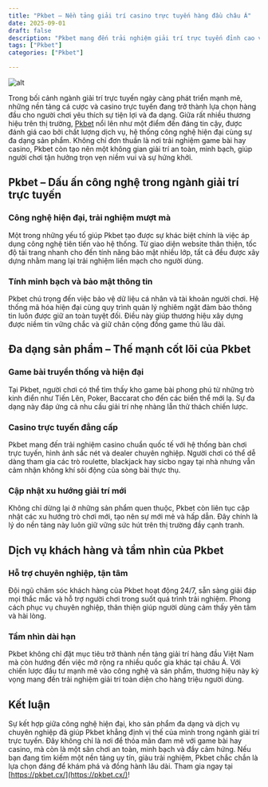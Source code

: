 ```yaml
---
title: "Pkbet – Nền tảng giải trí casino trực tuyến hàng đầu châu Á"
date: 2025-09-01
draft: false
description: "Pkbet mang đến trải nghiệm giải trí trực tuyến đỉnh cao với game bài, casino và công nghệ hiện đại, khẳng định vị thế top đầu châu Á."
tags: ["Pkbet"]
categories: ["Pkbet"]

---
```

![alt](https://res.cloudinary.com/dfvo4jdsw/image/upload/v1756698173/pkbetcx_ouzwvz.jpg)


Trong bối cảnh ngành giải trí trực tuyến ngày càng phát triển mạnh mẽ, những nền tảng cá cược và casino trực tuyến đang trở thành lựa chọn hàng đầu cho người chơi yêu thích sự tiện lợi và đa dạng. Giữa rất nhiều thương hiệu trên thị trường, [Pkbet](https://pkbet.cx/) nổi lên như một điểm đến đáng tin cậy, được đánh giá cao bởi chất lượng dịch vụ, hệ thống công nghệ hiện đại cùng sự đa dạng sản phẩm. Không chỉ đơn thuần là nơi trải nghiệm game bài hay casino, Pkbet còn tạo nên một không gian giải trí an toàn, minh bạch, giúp người chơi tận hưởng trọn vẹn niềm vui và sự hứng khởi.

## Pkbet – Dấu ấn công nghệ trong ngành giải trí trực tuyến

### Công nghệ hiện đại, trải nghiệm mượt mà

Một trong những yếu tố giúp Pkbet tạo được sự khác biệt chính là việc áp dụng công nghệ tiên tiến vào hệ thống. Từ giao diện website thân thiện, tốc độ tải trang nhanh cho đến tính năng bảo mật nhiều lớp, tất cả đều được xây dựng nhằm mang lại trải nghiệm liền mạch cho người dùng.

### Tính minh bạch và bảo mật thông tin

Pkbet chú trọng đến việc bảo vệ dữ liệu cá nhân và tài khoản người chơi. Hệ thống mã hóa hiện đại cùng quy trình quản lý nghiêm ngặt đảm bảo thông tin luôn được giữ an toàn tuyệt đối. Điều này giúp thương hiệu xây dựng được niềm tin vững chắc và giữ chân cộng đồng game thủ lâu dài.

## Đa dạng sản phẩm – Thế mạnh cốt lõi của Pkbet

### Game bài truyền thống và hiện đại

Tại Pkbet, người chơi có thể tìm thấy kho game bài phong phú từ những trò kinh điển như Tiến Lên, Poker, Baccarat cho đến các biến thể mới lạ. Sự đa dạng này đáp ứng cả nhu cầu giải trí nhẹ nhàng lẫn thử thách chiến lược.

### Casino trực tuyến đẳng cấp

Pkbet mang đến trải nghiệm casino chuẩn quốc tế với hệ thống bàn chơi trực tuyến, hình ảnh sắc nét và dealer chuyên nghiệp. Người chơi có thể dễ dàng tham gia các trò roulette, blackjack hay sicbo ngay tại nhà nhưng vẫn cảm nhận không khí sôi động của sòng bài thực thụ.

### Cập nhật xu hướng giải trí mới

Không chỉ dừng lại ở những sản phẩm quen thuộc, Pkbet còn liên tục cập nhật các xu hướng trò chơi mới, tạo nên sự mới mẻ và hấp dẫn. Đây chính là lý do nền tảng này luôn giữ vững sức hút trên thị trường đầy cạnh tranh.

## Dịch vụ khách hàng và tầm nhìn của Pkbet

### Hỗ trợ chuyên nghiệp, tận tâm

Đội ngũ chăm sóc khách hàng của Pkbet hoạt động 24/7, sẵn sàng giải đáp mọi thắc mắc và hỗ trợ người chơi trong suốt quá trình trải nghiệm. Phong cách phục vụ chuyên nghiệp, thân thiện giúp người dùng cảm thấy yên tâm và hài lòng.

### Tầm nhìn dài hạn

Pkbet không chỉ đặt mục tiêu trở thành nền tảng giải trí hàng đầu Việt Nam mà còn hướng đến việc mở rộng ra nhiều quốc gia khác tại châu Á. Với chiến lược đầu tư mạnh mẽ vào công nghệ và sản phẩm, thương hiệu này kỳ vọng mang đến trải nghiệm giải trí toàn diện cho hàng triệu người dùng.

## Kết luận

Sự kết hợp giữa công nghệ hiện đại, kho sản phẩm đa dạng và dịch vụ chuyên nghiệp đã giúp Pkbet khẳng định vị thế của mình trong ngành giải trí trực tuyến. Đây không chỉ là nơi để thỏa mãn đam mê với game bài hay casino, mà còn là một sân chơi an toàn, minh bạch và đầy cảm hứng. Nếu bạn đang tìm kiếm một nền tảng uy tín, giàu trải nghiệm, Pkbet chắc chắn là lựa chọn đáng để khám phá và đồng hành lâu dài. Tham gia ngay tại [https://pkbet.cx/](https://pkbet.cx/)!